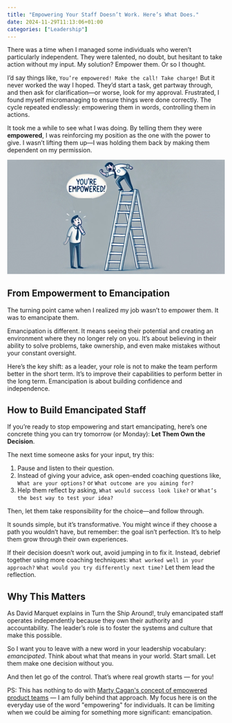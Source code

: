 ```yaml
---
title: "Empowering Your Staff Doesn’t Work. Here’s What Does."
date: 2024-11-29T11:13:06+01:00
categories: ["Leadership"]
---
```


There was a time when I managed some individuals who weren’t particularly independent. They were talented, no doubt, but hesitant to take action without my input. My solution? Empower them. Or so I thought.

I’d say things like, `You’re empowered! Make the call! Take charge!` But it never worked the way I hoped. They’d start a task, get partway through, and then ask for clarification—or worse, look for my approval. Frustrated, I found myself micromanaging to ensure things were done correctly. The cycle repeated endlessly: empowering them in words, controlling them in actions.

It took me a while to see what I was doing. By telling them they were **empowered**, I was reinforcing my position as the one with the power to give. I wasn’t lifting them up—I was holding them back by making them dependent on my permission.

![Empowering Your Staff Doesn’t Work. Here’s What Does.](empowering-staff.jpg)

## From Empowerment to Emancipation

The turning point came when I realized my job wasn’t to empower them. It was to emancipate them.

Emancipation is different. It means seeing their potential and creating an environment where they no longer rely on you. It’s about believing in their ability to solve problems, take ownership, and even make mistakes without your constant oversight.

Here’s the key shift: as a leader, your role is not to make the team perform better in the short term. It’s to improve their capabilities to perform better in the long term. Emancipation is about building confidence and independence.

## How to Build Emancipated Staff

If you’re ready to stop empowering and start emancipating, here’s one concrete thing you can try tomorrow (or Monday): **Let Them Own the Decision**.

The next time someone asks for your input, try this:

1. Pause and listen to their question.
2. Instead of giving your advice, ask open-ended coaching questions like, `What are your options?` or `What outcome are you aiming for?`
3. Help them reflect by asking, `What would success look like?` or `What’s the best way to test your idea?`

Then, let them take responsibility for the choice—and follow through.

It sounds simple, but it’s transformative. You might wince if they choose a path you wouldn’t have, but remember: the goal isn’t perfection. It’s to help them grow through their own experiences.

If their decision doesn’t work out, avoid jumping in to fix it. Instead, debrief together using more coaching techniques: `What worked well in your approach?` `What would you try differently next time?` Let them lead the reflection.

## Why This Matters

As David Marquet explains in Turn the Ship Around!, truly emancipated staff operates independently because they own their authority and accountability. The leader’s role is to foster the systems and culture that make this possible.

So I want you to leave with a new word in your leadership vocabulary: _emancipated_. Think about what that means in your world. Start small. Let them make one decision without you.

And then let go of the control. That’s where real growth starts — for you!

PS: This has nothing to do with [Marty Cagan's concept of empowered product teams](/posts/2024-bookshelf-transformed) — I am fully behind that approach. My focus here is on the everyday use of the word "empowering" for individuals. It can be limiting when we could be aiming for something more significant: emancipation.
